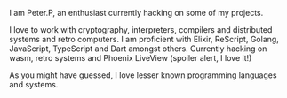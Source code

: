I am Peter.P, an enthusiast currently hacking on some of my projects.

I love to work with cryptography, interpreters, compilers and distributed systems and retro computers. I am proficient with Elixir, ReScript, Golang, JavaScript, TypeScript and Dart amongst others. Currently hacking on wasm, retro systems and Phoenix LiveView (spoiler alert, I love it!)

As you might have guessed, I love lesser known programming languages and systems.
